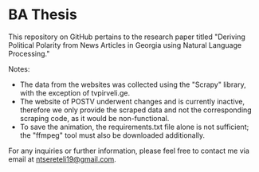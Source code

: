 # BA Thesis
This repository on GitHub pertains to the research paper titled "Deriving Political Polarity from News Articles in Georgia using Natural Language Processing."

Notes:

- The data from the websites was collected using the "Scrapy" library, with the exception of tvpirveli.ge.
- The website of POSTV underwent changes and is currently inactive, therefore we only provide the scraped data and not the corresponding scraping code, as it would be non-functional.
- To save the animation, the requirements.txt file alone is not sufficient; the "ffmpeg" tool must also be downloaded additionally.


For any inquiries or further information, please feel free to contact me via email at ntsereteli19@gmail.com.
